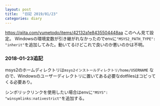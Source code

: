 ```yaml
---
layout: post
title:  "日記 2019/01/23"
categories: diary
---
```


<https://qiita.com/yumetodo/items/42132a1e8435504448aa> このへん見て設定。
Windowsの環境変数が引き継がれなかったのでenvに`"MSYS2_PATH_TYPE": "inherit"`を追加してみた。動いてるけどこれで良いのか悪いのかは不明。

### 2018-01-23追記
msys2のホームディレクトリは`msys2インストールディレクトリ/home/USERNAME` なので、Windowsのユーザーディレクトリに置いてある必要なdotfilesはコピってくる必要あり。

シンボリックリンクを使用したい場合はenvに`"MSYS": "winsymlinks:nativestrict"`を追加する。
